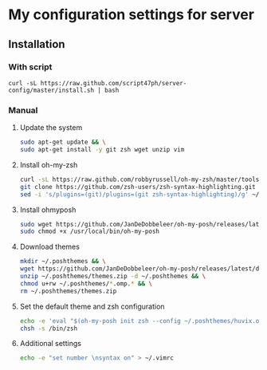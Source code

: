 # My configuration settings for server

## Installation
### With script

    curl -sL https://raw.github.com/script47ph/server-config/master/install.sh | bash


### Manual
1. Update the system
    
    ```bash
    sudo apt-get update && \
    sudo apt-get install -y git zsh wget unzip vim
    ```

2.  Install oh-my-zsh
    
    ```bash
    curl -sL https://raw.github.com/robbyrussell/oh-my-zsh/master/tools/install.sh | bash && \
    git clone https://github.com/zsh-users/zsh-syntax-highlighting.git ${ZSH_CUSTOM:-~/.oh-my-zsh/custom}/plugins/zsh-syntax-highlighting && \
    sed -i 's/plugins=(git)/plugins=(git zsh-syntax-highlighting)/g' ~/.zshrc
    ```
3.  Install ohmyposh
    ```bash
    sudo wget https://github.com/JanDeDobbeleer/oh-my-posh/releases/latest/download/posh-linux-amd64 -O /usr/local/bin/oh-my-posh && \
    sudo chmod +x /usr/local/bin/oh-my-posh
    ```
4.  Download themes
    ```bash
    mkdir ~/.poshthemes && \
    wget https://github.com/JanDeDobbeleer/oh-my-posh/releases/latest/download/themes.zip -O ~/.poshthemes/themes.zip && \
    unzip ~/.poshthemes/themes.zip -d ~/.poshthemes && \
    chmod u+rw ~/.poshthemes/*.omp.* && \
    rm ~/.poshthemes/themes.zip
    ```
5.  Set the default theme and zsh configuration
    ```bash
    echo -e 'eval "$(oh-my-posh init zsh --config ~/.poshthemes/huvix.omp.json)" \nalias cl="clear"' >> ~/.zshrc && \
    chsh -s /bin/zsh
    ```
6.  Additional settings
    ```bash
    echo -e "set number \nsyntax on" > ~/.vimrc
    ```
